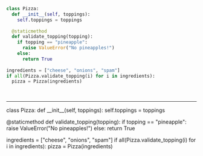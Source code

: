 ```python
class Pizza:
  def __init__(self, toppings):
    self.toppings = toppings
 
  @staticmethod
  def validate_topping(topping):
    if topping == "pineapple":
      raise ValueError("No pineapples!")
    else:
      return True
 
ingredients = ["cheese", "onions", "spam"]
if all(Pizza.validate_topping(i) for i in ingredients):
  pizza = Pizza(ingredients)
```
<br>
<hr>
class Pizza:
  def __init__(self, toppings):
    self.toppings = toppings
 
  @staticmethod
  def validate_topping(topping):
    if topping == "pineapple":
      raise ValueError("No pineapples!")
    else:
      return True
 
ingredients = ["cheese", "onions", "spam"]
if all(Pizza.validate_topping(i) for i in ingredients):
  pizza = Pizza(ingredients)
<!--stackedit_data:
eyJoaXN0b3J5IjpbMTMwNTk0MzYwXX0=
-->